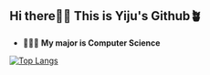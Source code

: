 ## Hi there👋🏻 This is Yiju's Github🪴
- 👩🏻‍💻 **My major is Computer Science**
  
[![Top Langs](https://github-readme-stats.vercel.app/api/top-langs/?username=20Yiju&langs_count=10&layout=compact&theme=moltack)](https://github.com/20Yiju/20Yiju)
